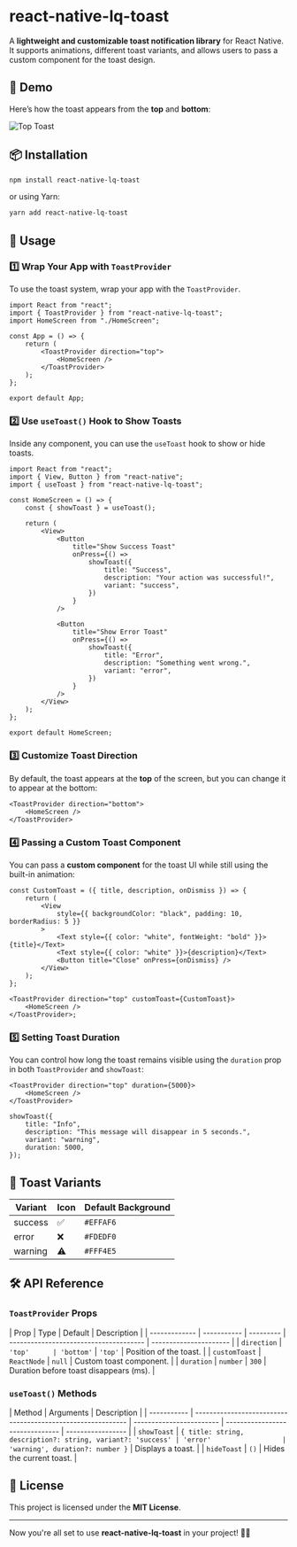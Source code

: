# react-native-lq-toast

A **lightweight and customizable toast notification library** for React Native. It supports animations, different toast variants, and allows users to pass a custom component for the toast design.

## 🎥 Demo

Here’s how the toast appears from the **top** and **bottom**:

![Top Toast](https://res.cloudinary.com/iyiola/image/upload/v1740296844/Screen_Recording_2025-02-23_at_08.26.08_rurhdu.gif)

## 📦 Installation

```sh
npm install react-native-lq-toast
```

or using Yarn:

```sh
yarn add react-native-lq-toast
```

## 🚀 Usage

### **1️⃣ Wrap Your App with `ToastProvider`**

To use the toast system, wrap your app with the `ToastProvider`.

```tsx
import React from "react";
import { ToastProvider } from "react-native-lq-toast";
import HomeScreen from "./HomeScreen";

const App = () => {
    return (
        <ToastProvider direction="top">
            <HomeScreen />
        </ToastProvider>
    );
};

export default App;
```

### **2️⃣ Use `useToast()` Hook to Show Toasts**

Inside any component, you can use the `useToast` hook to show or hide toasts.

```tsx
import React from "react";
import { View, Button } from "react-native";
import { useToast } from "react-native-lq-toast";

const HomeScreen = () => {
    const { showToast } = useToast();

    return (
        <View>
            <Button
                title="Show Success Toast"
                onPress={() =>
                    showToast({
                        title: "Success",
                        description: "Your action was successful!",
                        variant: "success",
                    })
                }
            />

            <Button
                title="Show Error Toast"
                onPress={() =>
                    showToast({
                        title: "Error",
                        description: "Something went wrong.",
                        variant: "error",
                    })
                }
            />
        </View>
    );
};

export default HomeScreen;
```

### **3️⃣ Customize Toast Direction**

By default, the toast appears at the **top** of the screen, but you can change it to appear at the bottom:

```tsx
<ToastProvider direction="bottom">
    <HomeScreen />
</ToastProvider>
```

### **4️⃣ Passing a Custom Toast Component**

You can pass a **custom component** for the toast UI while still using the built-in animation:

```tsx
const CustomToast = ({ title, description, onDismiss }) => {
    return (
        <View
            style={{ backgroundColor: "black", padding: 10, borderRadius: 5 }}
        >
            <Text style={{ color: "white", fontWeight: "bold" }}>{title}</Text>
            <Text style={{ color: "white" }}>{description}</Text>
            <Button title="Close" onPress={onDismiss} />
        </View>
    );
};

<ToastProvider direction="top" customToast={CustomToast}>
    <HomeScreen />
</ToastProvider>;
```

### **5️⃣ Setting Toast Duration**

You can control how long the toast remains visible using the `duration` prop in both `ToastProvider` and `showToast`:

```tsx
<ToastProvider direction="top" duration={5000}>
    <HomeScreen />
</ToastProvider>
```

```tsx
showToast({
    title: "Info",
    description: "This message will disappear in 5 seconds.",
    variant: "warning",
    duration: 5000,
});
```

## 🎨 Toast Variants

| Variant | Icon | Default Background |
| ------- | ---- | ------------------ |
| success | ✅   | `#EFFAF6`          |
| error   | ❌   | `#FDEDF0`          |
| warning | ⚠️   | `#FFF4E5`          |

## 🛠 API Reference

### **`ToastProvider` Props**

| Prop          | Type        | Default   | Description                            |
| ------------- | ----------- | --------- | -------------------------------------- | ---------------------- |
| `direction`   | `'top'      | 'bottom'` | `'top'`                                | Position of the toast. |
| `customToast` | `ReactNode` | `null`    | Custom toast component.                |
| `duration`    | `number`    | `300`     | Duration before toast disappears (ms). |

### **`useToast()` Methods**

| Method      | Arguments                                                   | Description              |
| ----------- | ----------------------------------------------------------- | ------------------------ | ------------------------------- | ----------------- |
| `showToast` | `{ title: string, description?: string, variant?: 'success' | 'error'                  | 'warning', duration?: number }` | Displays a toast. |
| `hideToast` | `()`                                                        | Hides the current toast. |

## 📝 License

This project is licensed under the **MIT License**.

---

Now you're all set to use **react-native-lq-toast** in your project! 🚀🔥

